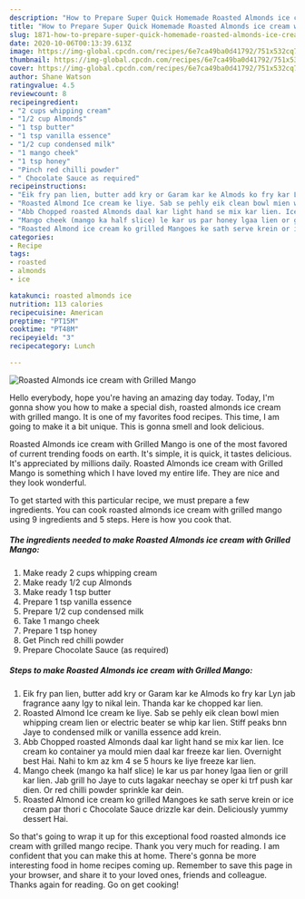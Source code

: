```yaml
---
description: "How to Prepare Super Quick Homemade Roasted Almonds ice cream with Grilled Mango"
title: "How to Prepare Super Quick Homemade Roasted Almonds ice cream with Grilled Mango"
slug: 1871-how-to-prepare-super-quick-homemade-roasted-almonds-ice-cream-with-grilled-mango
date: 2020-10-06T00:13:39.613Z
image: https://img-global.cpcdn.com/recipes/6e7ca49ba0d41792/751x532cq70/roasted-almonds-ice-cream-with-grilled-mango-recipe-main-photo.jpg
thumbnail: https://img-global.cpcdn.com/recipes/6e7ca49ba0d41792/751x532cq70/roasted-almonds-ice-cream-with-grilled-mango-recipe-main-photo.jpg
cover: https://img-global.cpcdn.com/recipes/6e7ca49ba0d41792/751x532cq70/roasted-almonds-ice-cream-with-grilled-mango-recipe-main-photo.jpg
author: Shane Watson
ratingvalue: 4.5
reviewcount: 8
recipeingredient:
- "2 cups whipping cream"
- "1/2 cup Almonds"
- "1 tsp butter"
- "1 tsp vanilla essence"
- "1/2 cup condensed milk"
- "1 mango cheek"
- "1 tsp honey"
- "Pinch red chilli powder"
- " Chocolate Sauce as required"
recipeinstructions:
- "Eik fry pan lien, butter add kry or Garam kar ke Almods ko fry kar Lyn jab fragrance aany lgy to nikal lein. Thanda kar ke chopped kar lien."
- "Roasted Almond Ice cream ke liye. Sab se pehly eik clean bowl mien whipping cream lien or electric beater se whip kar lien. Stiff peaks bnn Jaye to condensed milk or vanilla essence add krein."
- "Abb Chopped roasted Almonds daal kar light hand se mix kar lien. Ice cream ko container ya mould mien daal kar freeze kar lien. Overnight best Hai. Nahi to km az km 4 se 5 hours ke liye freeze kar lien."
- "Mango cheek (mango ka half slice) le kar us par honey lgaa lien or grill kar lien. Jab grill ho Jaye to cuts lagakar neechay se oper ki trf push kar dien. Or red chilli powder sprinkle kar dein."
- "Roasted Almond ice cream ko grilled Mangoes ke sath serve krein or ice cream par thori c Chocolate Sauce drizzle kar dein. Deliciously yummy dessert Hai."
categories:
- Recipe
tags:
- roasted
- almonds
- ice

katakunci: roasted almonds ice 
nutrition: 113 calories
recipecuisine: American
preptime: "PT15M"
cooktime: "PT48M"
recipeyield: "3"
recipecategory: Lunch

---
```



![Roasted Almonds ice cream with Grilled Mango](https://img-global.cpcdn.com/recipes/6e7ca49ba0d41792/751x532cq70/roasted-almonds-ice-cream-with-grilled-mango-recipe-main-photo.jpg)

Hello everybody, hope you're having an amazing day today. Today, I'm gonna show you how to make a special dish, roasted almonds ice cream with grilled mango. It is one of my favorites food recipes. This time, I am going to make it a bit unique. This is gonna smell and look delicious.



Roasted Almonds ice cream with Grilled Mango is one of the most favored of current trending foods on earth. It's simple, it is quick, it tastes delicious. It's appreciated by millions daily. Roasted Almonds ice cream with Grilled Mango is something which I have loved my entire life. They are nice and they look wonderful.


To get started with this particular recipe, we must prepare a few ingredients. You can cook roasted almonds ice cream with grilled mango using 9 ingredients and 5 steps. Here is how you cook that.

<!--inarticleads1-->

##### The ingredients needed to make Roasted Almonds ice cream with Grilled Mango:

1. Make ready 2 cups whipping cream
1. Make ready 1/2 cup Almonds
1. Make ready 1 tsp butter
1. Prepare 1 tsp vanilla essence
1. Prepare 1/2 cup condensed milk
1. Take 1 mango cheek
1. Prepare 1 tsp honey
1. Get Pinch red chilli powder
1. Prepare  Chocolate Sauce (as required)




<!--inarticleads2-->

##### Steps to make Roasted Almonds ice cream with Grilled Mango:

1. Eik fry pan lien, butter add kry or Garam kar ke Almods ko fry kar Lyn jab fragrance aany lgy to nikal lein. Thanda kar ke chopped kar lien.
1. Roasted Almond Ice cream ke liye. Sab se pehly eik clean bowl mien whipping cream lien or electric beater se whip kar lien. Stiff peaks bnn Jaye to condensed milk or vanilla essence add krein.
1. Abb Chopped roasted Almonds daal kar light hand se mix kar lien. Ice cream ko container ya mould mien daal kar freeze kar lien. Overnight best Hai. Nahi to km az km 4 se 5 hours ke liye freeze kar lien.
1. Mango cheek (mango ka half slice) le kar us par honey lgaa lien or grill kar lien. Jab grill ho Jaye to cuts lagakar neechay se oper ki trf push kar dien. Or red chilli powder sprinkle kar dein.
1. Roasted Almond ice cream ko grilled Mangoes ke sath serve krein or ice cream par thori c Chocolate Sauce drizzle kar dein. Deliciously yummy dessert Hai.




So that's going to wrap it up for this exceptional food roasted almonds ice cream with grilled mango recipe. Thank you very much for reading. I am confident that you can make this at home. There's gonna be more interesting food in home recipes coming up. Remember to save this page in your browser, and share it to your loved ones, friends and colleague. Thanks again for reading. Go on get cooking!
